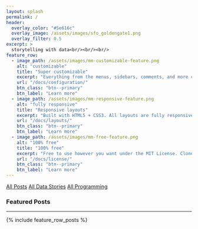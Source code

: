 ```yaml
---
layout: splash
permalink: /
header:
  overlay_color: "#5e616c"
  overlay_image: /assets/images/sfo_goldengate1.png
  overlay_filter: 0.5
excerpt: >
  storytelling with data<br/><br/><br/>
feature_row:
  - image_path: /assets/images/mm-customizable-feature.png
    alt: "customizable"
    title: "Super customizable"
    excerpt: "Everything from the menus, sidebars, comments, and more can be configured or set with YAML Front Matter."
    url: "/docs/configuration/"
    btn_class: "btn--primary"
    btn_label: "Learn more"
  - image_path: /assets/images/mm-responsive-feature.png
    alt: "fully responsive"
    title: "Responsive layouts"
    excerpt: "Built with HTML5 + CSS3. All layouts are fully responsive with helpers to augment your content."
    url: "/docs/layouts/"
    btn_class: "btn--primary"
    btn_label: "Learn more"
  - image_path: /assets/images/mm-free-feature.png
    alt: "100% free"
    title: "100% free"
    excerpt: "Free to use however you want under the MIT License. Clone it, fork it, customize it... whatever!"
    url: "/docs/license/"
    btn_class: "btn--primary"
    btn_label: "Learn more"      
---
```


<a href="/year-archive/" class="btn btn--primary">All Posts</a>
<a href="/categories/data-stories/" class="btn btn--primary">All Data Stories</a>
<a href="/categories/programming/" class="btn btn--primary">All Programming</a>
<br/>
<h3>Featured Posts</h3><hr>
{% include feature_row_posts %}
